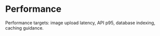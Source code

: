 # Performance

Performance targets: image upload latency, API p95, database indexing, caching guidance.
